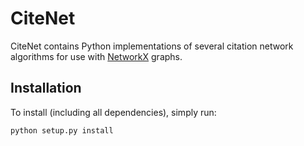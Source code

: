# CiteNet

CiteNet contains Python implementations of several citation network algorithms
for use with [NetworkX](http://networkx.github.io) graphs.

## Installation

To install (including all dependencies), simply run:

    python setup.py install
